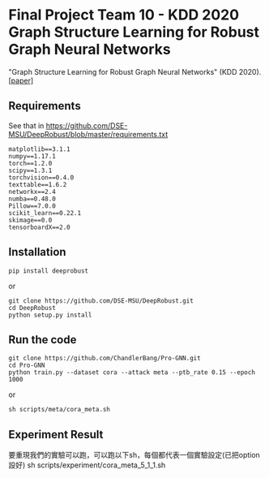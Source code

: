 # Final Project Team 10 - KDD 2020 Graph Structure Learning for Robust Graph Neural Networks

"Graph Structure Learning for Robust Graph Neural Networks" (KDD 2020). [[paper]](https://arxiv.org/abs/2005.10203)

## Requirements
See that in https://github.com/DSE-MSU/DeepRobust/blob/master/requirements.txt
```
matplotlib==3.1.1
numpy==1.17.1
torch==1.2.0
scipy==1.3.1
torchvision==0.4.0
texttable==1.6.2
networkx==2.4
numba==0.48.0
Pillow==7.0.0
scikit_learn==0.22.1
skimage==0.0
tensorboardX==2.0
```

## Installation
```
pip install deeprobust
```
or 
```
git clone https://github.com/DSE-MSU/DeepRobust.git
cd DeepRobust
python setup.py install
```

## Run the code
```
git clone https://github.com/ChandlerBang/Pro-GNN.git
cd Pro-GNN
python train.py --dataset cora --attack meta --ptb_rate 0.15 --epoch 1000
```
or 
```
sh scripts/meta/cora_meta.sh
```

## Experiment Result
要重現我們的實驗可以跑，可以跑以下sh，每個都代表一個實驗設定(已把option設好)
sh scripts/experiment/cora_meta_5_1_1.sh